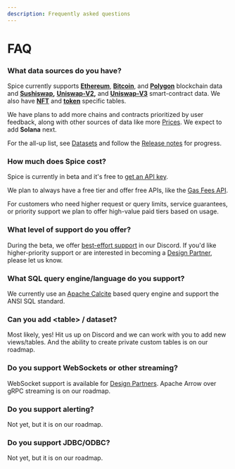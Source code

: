 ```yaml
---
description: Frequently asked questions
---
```


# FAQ

### What data sources do you have?

Spice currently supports [**Ethereum**](reference/sql-query-tables/), [**Bitcoin**](reference/sql-query-tables/bitcoin.md), and [**Polygon**](reference/sql-query-tables/polygon/) blockchain data and [**Sushiswap**](reference/sql-query-tables/ethereum/sushiswap-tables.md)**,** [**Uniswap-V2**](reference/sql-query-tables/ethereum/uniswap-v2-tables.md)**,** and [**Uniswap-V3**](reference/sql-query-tables/ethereum/uniswap-v2-tables.md) smart-contract data. We also have [**NFT**](broken-reference) and [**token**](reference/sql-query-tables/sql-query-tables/token-tables.md) specific tables.

We have plans to add more chains and contracts prioritized by user feedback, along with other sources of data like more [Prices](api/prices.md). We expect to add **Solana** next.

For the all-up list, see [Datasets](datasets.md) and follow the [Release notes](reference/release-notes.md) for progress.

### How much does Spice cost?

Spice is currently in beta and it's free to [get an API key](https://spice.xyz).

We plan to always have a free tier and offer free APIs, like the [Gas Fees API](api/ethereum/gas-fees.md).

For customers who need higher request or query limits, service guarantees, or priority support we plan to offer high-value paid tiers based on usage.

### What level of support do you offer?

During the beta, we offer [best-effort support](broken-reference/) in our Discord. If you'd like higher-priority support or are interested in becoming a [Design Partner](https://www.craft.do/s/bgJFtYzSZwuFXD), please let us know.

### What SQL query engine/language do you support?

We currently use an [Apache Calcite](https://calcite.apache.org/) based query engine and support the ANSI SQL standard.

### Can you add \<table> / dataset?

Most likely, yes! Hit us up on Discord and we can work with you to add new views/tables. And the ability to create private custom tables is on our roadmap.

### Do you support WebSockets or other streaming?

WebSocket support is available for [Design Partners](https://www.craft.do/s/bgJFtYzSZwuFXD). Apache Arrow over gRPC streaming is on our roadmap.

### Do you support alerting?

Not yet, but it is on our roadmap.

### Do you support JDBC/ODBC?

Not yet, but it is on our roadmap.
